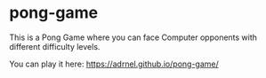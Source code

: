 # pong-game
This is a Pong Game where you can face Computer opponents with different difficulty levels.

You can play it here: https://adrnel.github.io/pong-game/
